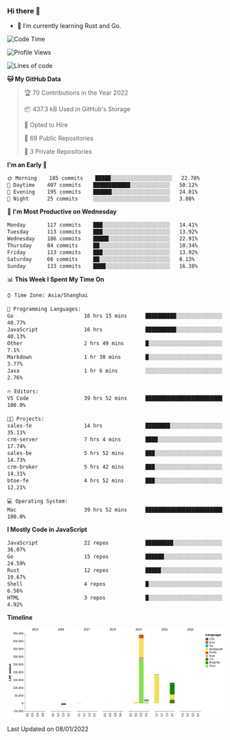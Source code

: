 ### Hi there 👋

- 🌱 I’m currently learning Rust and Go.

<!--START_SECTION:waka-->
![Code Time](http://img.shields.io/badge/Code%20Time-111%20hrs%2014%20mins-blue)

![Profile Views](http://img.shields.io/badge/Profile%20Views-2-blue)

![Lines of code](https://img.shields.io/badge/From%20Hello%20World%20I%27ve%20Written-793%20Thousand%20lines%20of%20code-blue)

**🐱 My GitHub Data** 

> 🏆 70 Contributions in the Year 2022
 > 
> 📦 437.3 kB Used in GitHub's Storage 
 > 
> 💼 Opted to Hire
 > 
> 📜 69 Public Repositories 
 > 
> 🔑 3 Private Repositories  
 > 
**I'm an Early 🐤** 

```text
🌞 Morning    185 commits    █████░░░░░░░░░░░░░░░░░░░░   22.78% 
🌆 Daytime    407 commits    ████████████░░░░░░░░░░░░░   50.12% 
🌃 Evening    195 commits    ██████░░░░░░░░░░░░░░░░░░░   24.01% 
🌙 Night      25 commits     ░░░░░░░░░░░░░░░░░░░░░░░░░   3.08%

```
📅 **I'm Most Productive on Wednesday** 

```text
Monday       117 commits    ███░░░░░░░░░░░░░░░░░░░░░░   14.41% 
Tuesday      113 commits    ███░░░░░░░░░░░░░░░░░░░░░░   13.92% 
Wednesday    186 commits    █████░░░░░░░░░░░░░░░░░░░░   22.91% 
Thursday     84 commits     ██░░░░░░░░░░░░░░░░░░░░░░░   10.34% 
Friday       113 commits    ███░░░░░░░░░░░░░░░░░░░░░░   13.92% 
Saturday     66 commits     ██░░░░░░░░░░░░░░░░░░░░░░░   8.13% 
Sunday       133 commits    ████░░░░░░░░░░░░░░░░░░░░░   16.38%

```


📊 **This Week I Spent My Time On** 

```text
⌚︎ Time Zone: Asia/Shanghai

💬 Programming Languages: 
Go                       16 hrs 15 mins      ██████████░░░░░░░░░░░░░░░   40.77% 
JavaScript               16 hrs              ██████████░░░░░░░░░░░░░░░   40.13% 
Other                    2 hrs 49 mins       █░░░░░░░░░░░░░░░░░░░░░░░░   7.1% 
Markdown                 1 hr 30 mins        █░░░░░░░░░░░░░░░░░░░░░░░░   3.77% 
Java                     1 hr 6 mins         ░░░░░░░░░░░░░░░░░░░░░░░░░   2.76%

🔥 Editors: 
VS Code                  39 hrs 52 mins      █████████████████████████   100.0%

🐱‍💻 Projects: 
sales-fe                 14 hrs              ████████░░░░░░░░░░░░░░░░░   35.11% 
crm-server               7 hrs 4 mins        ████░░░░░░░░░░░░░░░░░░░░░   17.74% 
sales-be                 5 hrs 52 mins       ███░░░░░░░░░░░░░░░░░░░░░░   14.73% 
crm-broker               5 hrs 42 mins       ███░░░░░░░░░░░░░░░░░░░░░░   14.31% 
btoe-fe                  4 hrs 52 mins       ███░░░░░░░░░░░░░░░░░░░░░░   12.21%

💻 Operating System: 
Mac                      39 hrs 52 mins      █████████████████████████   100.0%

```

**I Mostly Code in JavaScript** 

```text
JavaScript               22 repos            █████████░░░░░░░░░░░░░░░░   36.07% 
Go                       15 repos            ██████░░░░░░░░░░░░░░░░░░░   24.59% 
Rust                     12 repos            █████░░░░░░░░░░░░░░░░░░░░   19.67% 
Shell                    4 repos             █░░░░░░░░░░░░░░░░░░░░░░░░   6.56% 
HTML                     3 repos             █░░░░░░░░░░░░░░░░░░░░░░░░   4.92%

```


**Timeline**

![Chart not found](https://raw.githubusercontent.com/elton/elton/main/charts/bar_graph.png) 


 Last Updated on 08/01/2022
<!--END_SECTION:waka-->

<!--
**elton/elton** is a ✨ _special_ ✨ repository because its `README.md` (this file) appears on your GitHub profile.

Here are some ideas to get you started:

- 🔭 I’m currently working on ...
- 🌱 I’m currently learning ...
- 👯 I’m looking to collaborate on ...
- 🤔 I’m looking for help with ...
- 💬 Ask me about ...
- 📫 How to reach me: ...
- 😄 Pronouns: ...
- ⚡ Fun fact: ...
-->
